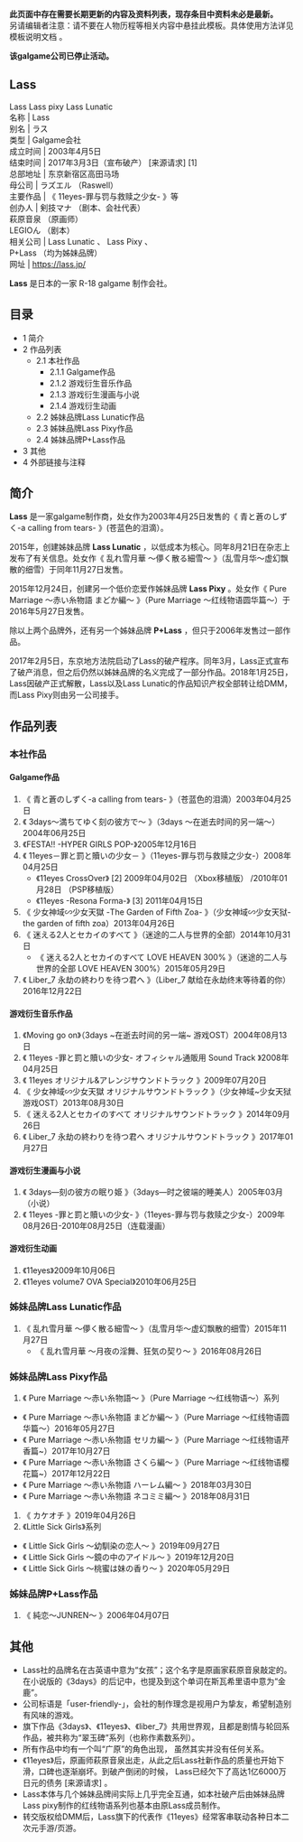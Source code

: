 **此页面中存在需要长期更新的内容及资料列表，现存条目中资料未必是最新。**  
另请编辑者注意：请不要在人物历程等相关内容中悬挂此模板。具体使用方法详见  模板说明文档  。

**该galgame公司已停止活动。**

Lass  
---  
Lass  Lass pixy  Lass Lunatic  
名称  |  Lass   
别名  |  ラス   
类型  |  Galgame会社   
成立时间  |  2003年4月5日   
结束时间  |  2017年3月3日（宣布破产）  [来源请求]  [1]   
总部地址  |  东京新宿区高田马场   
母公司  |  ラズエル  （Raswell）   
主要作品  |  《  11eyes-罪与罚与救赎之少女-  》等   
创办人  |  剣技マナ  （剧本、会社代表）   
萩原音泉  （原画师）  
LEGIOん  （剧本）  
相关公司  |  Lass Lunatic  、  Lass Pixy  、   
P+Lass  （均为姊妹品牌）  
网址  |  https://lass.jp/   
  
**Lass** 是日本的一家  R-18  galgame  制作会社。

##  目录

  * 1  简介 
  * 2  作品列表 
    * 2.1  本社作品 
      * 2.1.1  Galgame作品 
      * 2.1.2  游戏衍生音乐作品 
      * 2.1.3  游戏衍生漫画与小说 
      * 2.1.4  游戏衍生动画 
    * 2.2  姊妹品牌Lass Lunatic作品 
    * 2.3  姊妹品牌Lass Pixy作品 
    * 2.4  姊妹品牌P+Lass作品 
  * 3  其他 
  * 4  外部链接与注释 

##  简介

**Lass** 是一家galgame制作商，处女作为2003年4月25日发售的《  青と蒼のしずく-a calling from tears-
》(苍蓝色的泪滴）。

2015年，创建姊妹品牌 **Lass Lunatic** ，以低成本为核心。同年8月21日在杂志上发布了有关信息。处女作《  乱れ雪月華 ～儚く散る細雪～
》（乱雪月华～虚幻飘散的细雪）于同年11月27日发售。

2015年12月24日，创建另一个低价恋爱作姊妹品牌 **Lass Pixy** 。处女作《  Pure Marriage ～赤い糸物語 まどか編～
》（Pure Marriage ～红线物语圆华篇～）于2016年5月27日发售。

除以上两个品牌外，还有另一个姊妹品牌 **P+Lass** ，但只于2006年发售过一部作品。

2017年2月5日，东京地方法院启动了Lass的破产程序。同年3月，Lass正式宣布了破产消息，但之后仍然以姊妹品牌的名义完成了一部分作品。2018年1月25日，Lass因破产正式解散，Lass以及Lass
Lunatic的作品知识产权全部转让给DMM，而Lass Pixy则由另一公司接手。

##  作品列表

###  本社作品

####  Galgame作品

  1. 《  青と蒼のしずく-a calling from tears-  》（苍蓝色的泪滴）2003年04月25日 
  2. 《  3days～満ちてゆく刻の彼方で～  》（3days ～在逝去时间的另一端～）2004年06月25日 
  3. 《FESTA!! -HYPER GIRLS POP-》2005年12月16日 
  4. 《  11eyes－罪と罰と贖いの少女－  》（11eyes-罪与罚与救赎之少女-）2008年04月25日 
     * 《11eyes CrossOver》  [2]  2009年04月02日  （Xbox移植版）  /2010年01月28日  （PSP移植版） 
     * 《11eyes -Resona Forma-》  [3]  2011年04月15日 
  5. 《  少女神域∽少女天獄 -The Garden of Fifth Zoa-  》（少女神域∽少女天狱-the garden of fifth zoa）2013年04月26日 
  6. 《  迷える2人とセカイのすべて  》（迷途的二人与世界的全部）2014年10月31日 
     * 《  迷える2人とセカイのすべて LOVE HEAVEN 300%  》（迷途的二人与世界的全部 LOVE HEAVEN 300%）2015年05月29日 
  7. 《  Liber_7 永劫の終わりを待つ君へ  》（Liber_7 献给在永劫终末等待着的你）2016年12月22日 

####  游戏衍生音乐作品

  1. 《Moving go on》（3days ~在逝去时间的另一端~ 游戏OST）2004年08月13日 
  2. 《  11eyes -罪と罰と贖いの少女- オフィシャル通販用 Sound Track  》2008年04月25日 
  3. 《  11eyes オリジナル&アレンジサウンドトラック  》2009年07月20日 
  4. 《  少女神域∽少女天獄 オリジナルサウンドトラック  》（少女神域~少女天狱 游戏OST）2013年08月30日 
  5. 《  迷える2人とセカイのすべて オリジナルサウンドトラック  》2014年09月26日 
  6. 《  Liber_7 永劫の終わりを待つ君へ オリジナルサウンドトラック  》2017年01月27日 

####  游戏衍生漫画与小说

  1. 《  3days―刻の彼方の眠り姫  》（3days―时之彼端的睡美人）2005年03月（小说） 
  2. 《  11eyes -罪と罰と贖いの少女-  》（11eyes-罪与罚与救赎之少女-）2009年08月26日-2010年08月25日（连载漫画） 

####  游戏衍生动画

  1. 《11eyes》2009年10月06日 
  2. 《11eyes volume7 OVA Special》2010年06月25日 

###  姊妹品牌Lass Lunatic作品

  1. 《  乱れ雪月華 ～儚く散る細雪～  》（乱雪月华～虚幻飘散的细雪）2015年11月27日 
     * 《  乱れ雪月華 ～月夜の淫舞、狂気の契り～  》2016年08月26日 

###  姊妹品牌Lass Pixy作品

  1. 《  Pure Marriage ～赤い糸物語～  》（Pure Marriage ～红线物语～）系列 

    

  * 《  Pure Marriage ～赤い糸物語 まどか編～  》（Pure Marriage ～红线物语圆华篇～）2016年05月27日 
  * 《  Pure Marriage ～赤い糸物語 セリカ編～  》（Pure Marriage ～红线物语芹香篇~）2017年10月27日 
  * 《  Pure Marriage ～赤い糸物語 さくら編～  》（Pure Marriage ～红线物语樱花篇~）2017年12月22日 
  * 《  Pure Marriage ～赤い糸物語 ハーレム編～  》2018年03月30日 
  * 《  Pure Marriage ～赤い糸物語 ネコミミ編～  》2018年08月31日 

  1. 《  カケオチ  》2019年04月26日 
  2. 《Little Sick Girls》系列 

    

  * 《  Little Sick Girls ～幼馴染の恋人～  》2019年09月27日 
  * 《  Little Sick Girls ～鏡の中のアイドル～  》2019年12月20日 
  * 《  Little Sick Girls ～桃蜜は妹の香り～  》2020年05月29日 

###  姊妹品牌P+Lass作品

  1. 《  純恋～JUNREN～  》2006年04月07日 

##  其他

  * Lass社的品牌名在古英语中意为“女孩”；这个名字是原画家萩原音泉敲定的。在小说版的《3days》的后记中，也提及到这个单词在斯瓦希里语中意为“金鹿”。 
  * 公司标语是「user-friendly-」，会社的制作理念是视用户为挚友，希望制造别有风味的游戏。 
  * 旗下作品《3days》、《11eyes》、《liber_7》共用世界观，且都是剧情与轮回系作品，被共称为“翠玉碑”系列（也称作素数系列）。 
  * 所有作品中均有一个叫“广原”的角色出现，  虽然其实并没有任何关系。 
  * 《11eyes》后，原画师萩原音泉出走，从此之后Lass社新作品的质量也开始下滑，口碑也逐渐崩坏。到破产倒闭的时候，  Lass已经欠下了高达1亿6000万日元的债务  [来源请求]  。 
  * Lass本体与几个姊妹品牌间实际上几乎完全互通，如本社破产后由姊妹品牌Lass pixy制作的红线物语系列也基本由原Lass成员制作。 
  * 转交版权给DMM后，Lass旗下的代表作《11eyes》经常客串联动各种日本二次元手游/页游。 

  